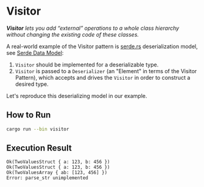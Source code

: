 # Visitor

_**Visitor** lets you add “external” operations to a whole class hierarchy
without changing the existing code of these classes._

A real-world example of the Visitor pattern is [serde.rs](https://serde.rs) deserialization
model, see [Serde Data Model](https://serde.rs/data-model.html):

1. `Visitor` should be implemented for a deserializable type.
2. `Visitor` is passed to a `Deserializer` (an "Element" in terms of the Visitor Pattern), which accepts and drives the `Visitor` in order to construct a desired type.

Let's reproduce this deserializing model in our example.

## How to Run

```bash
cargo run --bin visitor
```

## Execution Result

```
Ok(TwoValuesStruct { a: 123, b: 456 })
Ok(TwoValuesStruct { a: 123, b: 456 })
Ok(TwoValuesArray { ab: [123, 456] })
Error: parse_str unimplemented
```
